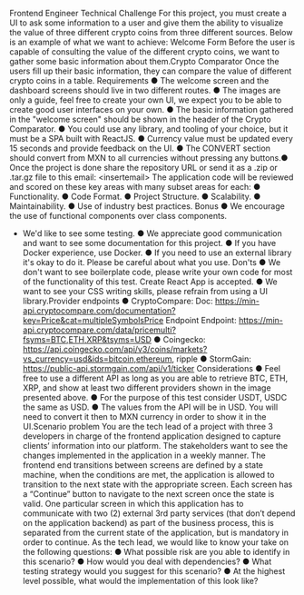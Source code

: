 Frontend Engineer Technical Challenge
For this project, you must create a UI to ask some information to a user and give them the ability
to visualize the value of three different crypto coins from three different sources.
Below is an example of what we want to achieve:
Welcome Form
Before the user is capable of consulting the value of the different crypto coins, we want to gather
some basic information about them.Crypto Comparator
Once the users fill up their basic information, they can compare the value of different crypto
coins in a table.
Requirements
● The welcome screen and the dashboard screens should live in two different routes.
● The images are only a guide, feel free to create your own UI, we expect you to be able to
create good user interfaces on your own.
● The basic information gathered in the "welcome screen" should be shown in the header
of the Crypto Comparator.
● You could use any library, and tooling of your choice, but it must be a SPA built with
ReactJS.
● Currency value must be updated every 15 seconds and provide feedback on the UI.
● The CONVERT section should convert from MXN to all currencies without pressing any
buttons.● Once the project is done share the repository URL or send it as a .zip or .tar.gz file to this
email: \<insertemail\>
The application code will be reviewed and scored on these key
areas with many subset areas for each:
● Functionality.
● Code Format.
● Project Structure.
● Scalability.
● Maintainability.
● Use of industry best practices.
Bonus
● We encourage the use of functional components over class components.
- We'd like to see some testing.
● We appreciate good communication and want to see some documentation for this
project.
● If you have Docker experience, use Docker.
● If you need to use an external library it's okay to do it. Please be careful about what you
use.
Don'ts
● We don't want to see boilerplate code, please write your own code for most of the
functionality of this test. Create React App is accepted.
● We want to see your CSS writing skills, please refrain from using a UI library.Provider endpoints
● CryptoCompare:
Doc:
https://min-api.cryptocompare.com/documentation?key=Price&cat=multipleSymbolsPrice
Endpoint
Endpoint:
https://min-api.cryptocompare.com/data/pricemulti?fsyms=BTC,ETH,XRP&tsyms=USD
● Coingecko:
https://api.coingecko.com/api/v3/coins/markets?vs_currency=usd&ids=bitcoin,ethereum,
ripple
● StormGain: https://public-api.stormgain.com/api/v1/ticker
Considerations
● Feel free to use a different API as long as you are able to retrieve BTC, ETH, XRP, and
show at least two different providers shown in the image presented above.
● For the purpose of this test consider USDT, USDC the same as USD.
● The values from the API will be in USD. You will need to convert it then to MXN currency
in order to show it in the UI.Scenario problem
You are the tech lead of a project with three 3 developers in charge of the frontend application
designed to capture clients’ information into our platform. The stakeholders want to see the
changes implemented in the application in a weekly manner.
The frontend end transitions between screens are defined by a state machine, when the
conditions are met, the application is allowed to transition to the next state with the appropriate
screen. Each screen has a “Continue” button to navigate to the next screen once the state is
valid.
One particular screen in which this application has to communicate with two (2) external 3rd
party services (that don’t depend on the application backend) as part of the business process,
this is separated from the current state of the application, but is mandatory in order to continue.
As the tech lead, we would like to know your take on the following questions:
● What possible risk are you able to identify in this scenario?
● How would you deal with dependencies?
● What testing strategy would you suggest for this scenario?
● At the highest level possible, what would the implementation of this look like?
